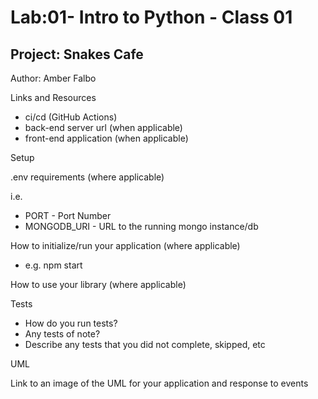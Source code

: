 # Lab:01- Intro to Python - Class 01
## Project: Snakes Cafe

Author: Amber Falbo

Links and Resources

- ci/cd (GitHub Actions)
- back-end server url (when applicable)
- front-end application (when applicable)

Setup

.env requirements (where applicable)

i.e.

- PORT - Port Number
- MONGODB_URI - URL to the running mongo instance/db

How to initialize/run your application (where applicable)

- e.g. npm start

How to use your library (where applicable)

Tests

- How do you run tests?
- Any tests of note?
- Describe any tests that you did not complete, skipped, etc

UML

Link to an image of the UML for your application and response to events